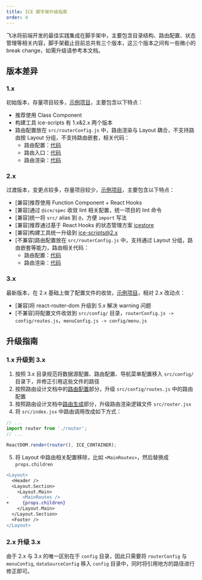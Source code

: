 ```yaml
---
title: ICE 脚手架升级指南
order: 4
---
```


飞冰将前端开发的最佳实践集成在脚手架中，主要包含目录结构、路由配置、状态管理等相关内容，脚手架截止目前总共有三个版本，这三个版本之间有一些微小的 break change，如需升级请参考本文档。

## 版本差异

### 1.x

初始版本，存量项目较多，[示例项目](https://unpkg.com/browse/@icedesign/hr-management-admin-scaffold@2.0.0/)，主要包含以下特点：

- 推荐使用 Class Component
- 构建工具 ice-scripts 有 1.x&2.x 两个版本
- 路由配置放在 `src/routerConfig.js` 中，路由渲染与 Layout 耦合，不支持路由按 Layout 分组，不支持路由嵌套，相关代码：
  - 路由配置：[代码](https://unpkg.com/browse/@icedesign/hr-management-admin-scaffold@2.0.0/src/routerConfig.js)
  - 路由入口：[代码](https://unpkg.com/browse/@icedesign/hr-management-admin-scaffold@2.0.0/src/router.jsx)
  - 路由渲染：[代码](https://unpkg.com/browse/@icedesign/hr-management-admin-scaffold@2.0.0/src/layouts/BasicLayout/MainRoutes.jsx)

### 2.x

过渡版本，变更点较多，存量项目较少，[示例项目](https://unpkg.com/browse/@icedesign/hr-management-admin-scaffold@2.0.8/)，主要包含以下特点：

- [兼容]推荐使用 Function Component + React Hooks
- [兼容]通过 `@ice/spec` 收敛 lint 相关配置，统一项目的 lint 命令
- [兼容]统一将 `src/` alias 到 `@`，方便 `import` 写法
- [兼容]推荐通过基于 React Hooks 的状态管理方案 [icestore](https://github.com/ice-lab/icestore)
- [兼容]构建工具统一升级到 ice-scripts@2.x
- [不兼容]路由配置放在 `src/routerConfig.js` 中，支持通过 Layout 分组，路由嵌套等能力，路由相关代码：
  - 路由配置：[代码](https://unpkg.com/browse/@icedesign/hr-management-admin-scaffold@2.0.8/src/routerConfig.js)
  - 路由渲染：[代码](https://unpkg.com/browse/@icedesign/hr-management-admin-scaffold@2.0.8/src/router.jsx)

### 3.x

最新版本，在 2.x 基础上做了配置文件的收敛，[示例项目](https://unpkg.com/browse/@icedesign/hr-management-admin-scaffold@3.0.4/)，相对 2.x 改动点：

- [兼容]将 react-router-dom 升级到 5.x 解决 warning 问题
- [不兼容]将配置文件收敛到 `src/config/` 目录，`routerConfig.js -> config/routes.js`，`menuConfig.js -> config/menu.js`

## 升级指南

### 1.x 升级到 3.x

1. 按照 3.x 目录规范将数据源配置、路由配置、导航菜单配置移入 `src/config/` 目录下，并修正引用这些文件的路径
2. 按照路由设计文档中的[路由配置](/docs/guide/dev/router#路由配置)部分，升级 `src/config/routes.js` 中的路由配置
3. 按照路由设计文档中[路由生成](/docs/guide/dev/router#具体使用)部分，升级路由渲染逻辑文件 `src/router.jsx`
4. 将 `src/index.jsx` 中路由调用改成如下方式：

```javascript
// ...
import router from './router';
// ...

ReactDOM.render(router(), ICE_CONTAINER);
```

5. 将 Layout 中路由相关配置移除，比如 `<MainRoutes>`，然后替换成 `props.children`

```diff
<Layout>
  <Header />
  <Layout.Section>
    <Layout.Main>
-     <MainRoutes />
+     {props.children}
    </Layout.Main>
  </Layout.Section>
  <Footer />
</Layout>
```

### 2.x 升级 3.x

由于 2.x 与 3.x 的唯一区别在于 `config` 目录，因此只需要将 `routerConfig` 与 `menuConfig`, `dataSourceConfig` 移入 `config` 目录中，同时将引用地方的路径进行修正即可。
